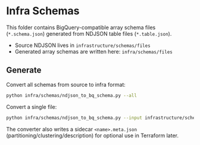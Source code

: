 # Infra Schemas

This folder contains BigQuery-compatible array schema files (`*.schema.json`) generated from NDJSON table files (`*.table.json`).

- Source NDJSON lives in `infrastructure/schemas/files`
- Generated array schemas are written here: `infra/schemas/files`

## Generate

Convert all schemas from source to infra format:

```bash
python infra/schemas/ndjson_to_bq_schema.py --all
```

Convert a single file:

```bash
python infra/schemas/ndjson_to_bq_schema.py --input infrastructure/schemas/files/rt_vehicle_positions.table.json
```

The converter also writes a sidecar `<name>.meta.json` (partitioning/clustering/description) for optional use in Terraform later.
